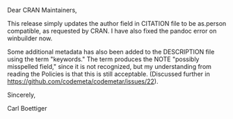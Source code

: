 Dear CRAN Maintainers,

This release simply updates the author field in CITATION file to be as.person compatible, as requested by CRAN.  I have also fixed the pandoc error on winbuilder now.  

Some additional metadata has also been added to the DESCRIPTION file using the term "keywords."  The term produces the NOTE "possibly misspelled field," since it is not recognized, but my understanding from reading the Policies is that this is still acceptable.  (Discussed further in https://github.com/codemeta/codemetar/issues/22).  

Sincerely,

Carl Boettiger
